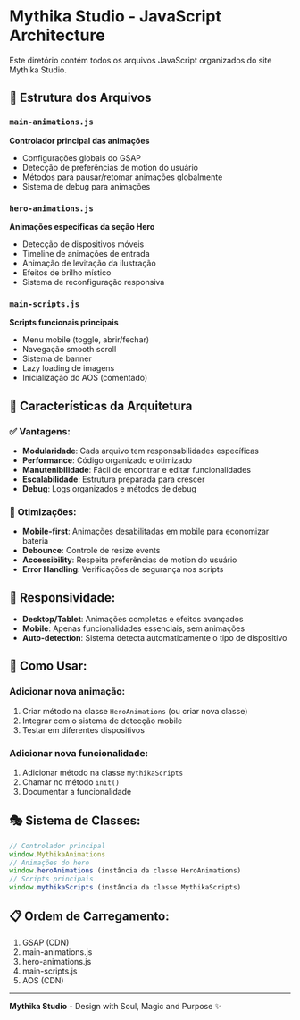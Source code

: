 # Mythika Studio - JavaScript Architecture

Este diretório contém todos os arquivos JavaScript organizados do site Mythika Studio.

## 📁 Estrutura dos Arquivos

### `main-animations.js`

**Controlador principal das animações**

- Configurações globais do GSAP
- Detecção de preferências de motion do usuário
- Métodos para pausar/retomar animações globalmente
- Sistema de debug para animações

### `hero-animations.js`

**Animações específicas da seção Hero**

- Detecção de dispositivos móveis
- Timeline de animações de entrada
- Animação de levitação da ilustração
- Efeitos de brilho místico
- Sistema de reconfiguração responsiva

### `main-scripts.js`

**Scripts funcionais principais**

- Menu mobile (toggle, abrir/fechar)
- Navegação smooth scroll
- Sistema de banner
- Lazy loading de imagens
- Inicialização do AOS (comentado)

## 🎯 Características da Arquitetura

### ✅ **Vantagens:**

- **Modularidade**: Cada arquivo tem responsabilidades específicas
- **Performance**: Código organizado e otimizado
- **Manutenibilidade**: Fácil de encontrar e editar funcionalidades
- **Escalabilidade**: Estrutura preparada para crescer
- **Debug**: Logs organizados e métodos de debug

### 🚀 **Otimizações:**

- **Mobile-first**: Animações desabilitadas em mobile para economizar bateria
- **Debounce**: Controle de resize events
- **Accessibility**: Respeita preferências de motion do usuário
- **Error Handling**: Verificações de segurança nos scripts

## 📱 **Responsividade:**

- **Desktop/Tablet**: Animações completas e efeitos avançados
- **Mobile**: Apenas funcionalidades essenciais, sem animações
- **Auto-detection**: Sistema detecta automaticamente o tipo de dispositivo

## 🔧 **Como Usar:**

### Adicionar nova animação:

1. Criar método na classe `HeroAnimations` (ou criar nova classe)
2. Integrar com o sistema de detecção mobile
3. Testar em diferentes dispositivos

### Adicionar nova funcionalidade:

1. Adicionar método na classe `MythikaScripts`
2. Chamar no método `init()`
3. Documentar a funcionalidade

## 🎭 **Sistema de Classes:**

```javascript
// Controlador principal
window.MythikaAnimations
// Animações do hero
window.heroAnimations (instância da classe HeroAnimations)
// Scripts principais
window.mythikaScripts (instância da classe MythikaScripts)
```

## 📋 **Ordem de Carregamento:**

1. GSAP (CDN)
2. main-animations.js
3. hero-animations.js
4. main-scripts.js
5. AOS (CDN)

---

**Mythika Studio** - Design with Soul, Magic and Purpose ✨

